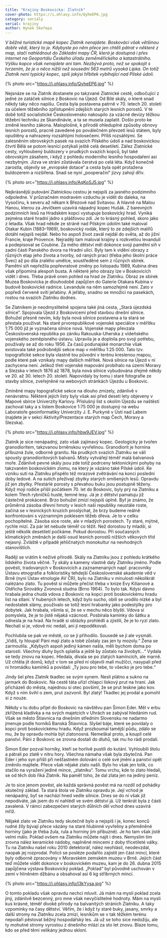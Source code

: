 ```yaml
---
title: "Krajiny Boskovicka: Zlatník"
cover-photo: https://i.ohlasy.info/QyheEP6.jpg
category: seriály
serial: krajiny
author: Hynek Skořepa
---
```


*V běžné turistické mapě kopec Zlatník nenajdete. Boskováci však většinou dobře vědí, který to je. Kdybyste po něm přece jen chtěli pátrat v některé z map, stačí nahlédnout do Základní mapy ČR, která je dostupná i přes internet na Geoportálu Českého úřadu zeměměřického a katastrálního. Výšku kopce však nenajdete ani tam. Nezbývá proto, než se spokojit s tvrzením, že je o něco nižší než sousední 563 metrů vysoká Lipka. On totiž Zlatník není typický kopec, spíš jakýsi hřbítek vybíhající nad Pilské údolí.*

{% photo src="https://i.ohlasy.info/QyheEP6.jpg" %}

Nejsnáze se na Zlatník dostanete po takzvané Zlatnické cestě, odbočující z jedné ze zatáček silnice z Boskovic na Újezd. Od Bílé skály, o které snad někdy taky něco napíšu. Cesta byla postavena patrně v 70. letech 20. století za účelem těžebního zpřístupnění zdejších starých lesních porostů. V té době totiž socialistické Československo nakoupilo za vzácné devizy těžkou těžební techniku ze Skandinávie, a ta se musela zaplatit. Došlo proto ke změně lesního zákona. Maloplošné, k přírodě ohleduplné způsoby obnovy lesních porostů, pracně zavedené po poválečném převzetí lesů státem, byly opuštěny a nahrazeny rozsáhlými holosečemi. Příliš rozsáhlými. Se zalesněním obrovských pasek na svazích Pilského údolí a nad boskovickou čtvrtí Bělá se potom lesníci potýkali ještě celá desetiletí. Zářez Zlatnické cesty, vyhloubený buldozery v prudkých svazích kopců, byl také obrovským zásahem, i když z pohledu moderního lesního hospodaření asi nezbytným. Jizva ve stráni zůstávala čerstvá po celá léta. Když konečně zarostla, objevily se „evropské dotace“ a cesta byla opět protažena buldozerem a rozšířena. Snad se nyní „pooperační“ jizvy zahojí dřív.

{% photo src="https://i.ohlasy.info/AqKoSJ5.jpg" %}

Nejkrásnější putování Zlatnickou cestou je nejspíš za jasného podzimního odpoledne. V průzračném modravém vzduchu je vidět do daleka, na Vysočinu, k severu až někam k Březové nad Svitavou. A hlavně na Malou Hanou, kterou za Jevíčkem uzavírá nápadný kopec Hušák. Z barevných podzimních lesů na Hradském kopci vystupuje boskovický hrad. Vyniká zejména staré hradní jádro s plášťovou zdí. Je to krásný pohled, skoro jako z letadla. Však hrad někde ze stráně nad Pilským údolím také maloval Otakar Kubín (1883–1969), boskovický rodák, který to ze zdejších malířů dotáhl nejspíš nejdál. Nebo ho aspoň život zavál nejdál do světa, až do jižní Francie, kraje Provence. Nejraději tam maloval krajiny s rozkvetlou levandulí a podepisoval se Coubine. Za mého dětství měl dokonce svoji pamětní síň v zadní části Panského dvora na Hradní ulici. Byly tam k vidění obrazy z různých etap jeho života a tvorby, od raných prací (třeba jeho školní práce Švec) až po díla zralého umělce, soustředěné sem z různých sbírek. Pamětní síň nepřežila popřevratové změny po listopadu 1989, Kubína dnes však připomíná alespoň busta. A některé jeho obrazy lze v Boskovicích vidět i dnes. Třeba právě onen pohled na hrad ze Zlatníku. Obraz ze sbírek Muzea Boskovicka je dlouhodobě zapůjčen do Galerie Otakara Kubína v budově boskovické radnice. Levandule na něm samozřejmě není. Zato v popředí červeně svítí jeřabiny. A jeřáby, snadno se množící na pasekách, rostou na svazích Zlatníku dodnes. 

Se Zlatníkem je neodmyslitelně spojena také jiná cesta, „Stará újezdská silnice“.  Spojovala Újezd z Boskovicemi před stavbou dnešní silnice. Bohužel přesně nevím, kdy byla nová silnice postavena a ta stará se přestala používat. Na staré prvorepublikové vojenské speciálce v měřítku 1:75 000 již je vyznačena silnice nová. Vojenské mapy převzala Československá republika po zániku Rakouska-Uherska z vídeňského vojenského zeměpisného ústavu. Upravila je a doplnila pro svoji potřebu, používaly se až do roku 1956. Za časů podunajské monarchie však existovala také podrobnější sekce map v měřítku 1:25 000. Tato tzv. topografické sekce byla vlastně tou původní v terénu kreslenou mapou, podle které pak vznikaly mapy dalších měřítek. Nová silnice na Újezd v ní zachycena není. Jelikož třetí vojenské mapování probíhalo na území Moravy a Slezska v letech 1876 až 1878, byla nová silnice vybudována zřejmě někdy ve 20. až 30. letech 20. století. Napovídaly by tomu i staré fotografie ze stavby silnice, zveřejněné na webových stránkách Újezdu u Boskovic. 

Zmíněné mapy topografické sekce na dlouho zmizely, zdánlivě v nenávratnu. Některé jejich listy byly však asi před deseti lety objeveny v Mapové sbírce Univerzity Karlovy. Příslušný list s okolím Újezdu se naštěstí zachoval taky a s listem Boskovice 1:75 000 je dostupný na webu Laboratoře geoinformatiky Univerzity J. E. Purkyně v Ústí nad Labem (najdete je v sekci Aktivity/Prezentace starých map Čech, Moravy a Slezska).

{% photo src="https://i.ohlasy.info/hbw9JEV.jpg" %}

Zlatník je sice nenápadný, zato však zajímavý kopec. Geologicky je tvořen granodioritem, takzvanou brněnskou vyvřelinou. Granodiorit je hornina příbuzná žule, odborně granitu. Na prudkých svazích Zlatníku se válí spousty granodioritových balvanů. Místy vytvářejí téměř malá balvanová moře. Zdánlivě pevné skály jsou zde totiž podrceny tektonickými pohyby na takzvaném boskovickém zlomu, na který je vázáno také Pilské údolí. Ke vzniku sutí na Zlatníku přispělo též mrazové zvětrávání na konci poslední doby ledové. A na sutích přežívají zbytky starých smíšených lesů. Opravdu již jen zbytky. Přestárlé porosty s převahou buku jsou postupně těženy. Když moji rodiče přišli počátkem 70. let do Boskovic, byly prý na Zlatníku a kolem Třech rybníčků husté, temné lesy. Já je z dětství pamatuju již částečně prokácené. Brzo bohužel zmizí nejspíš úplně. Byť je známo, že průměrná zásoba dřevní hmoty v lesích naší republiky neustále roste, začíná se v lesnických kruzích proslýchat, že brzy budeme reálně konfrontováni s významným poklesem těžeb dřeva. Je to v celku pochopitelné. Zásoba sice roste, ale v mladých porostech. Ty staré, mýtné, rychle mizí. Za pár let nebude téměř co těžit. Než dorostou ty mladší, si ještě několik desetiletí počkáme. Pokud dorostou. Při současných klimatických změnách je další osud lesních porostů nižších věkových tříd nejasný. Zvláště v případě jehličnatých monokultur na nevhodných stanovištích.

Raději se vrátím k neživé přírodě. Skály na Zlatníku jsou z pohledu krátkého lidského života věčné. Ty skály a kameny vlastně daly Zlatníku jméno. Podle pověstí, tradovaných v Boskovicích a zaznamenaných např. pracovníky Ústavu etnografie a folkloristiky tehdejší Československé akademie věd v Brně (nyní Ústav etnologie AV ČR), bylo na Zlatníku v minulosti několikrát nalézáno zlato. Tu pověst si můžete přečíst třeba v knize Evy Kilianové a Oldřicha Sirovátky Zvonová studna (Brno 1964).
To bylo tak. Kdysi dávno hrabala jedna chudá vdova z Boskovic na kopci proti boskovickému hradu list na stlaní. V hubených letech, když bylo sucho, obilí se urodilo nízké a byl nedostatek slámy, používalo se totiž lesní hrabanky jako podestýlky pro dobytek. Jak hrabala, všimla si, že se v mechu něco blyští. Vdova si pomyslela, že je to jistě nějaká vzácnost. Posbírala kamínky do šátku a odnesla je na hrad. Na hradě si oblázky prohlédli a zjistili, že je to ryzí zlato. Nechali si je, vdově nic nedali, ani jí nepoděkovali.

Pochlubila se pak ve městě, co se jí přihodilo. Sousedé se jí ale vysmáli. „Vidíš, ty hloupá! Páni mají zlato a tobě zůstaly zas jen ty mozoly.“ Žena se zarmoutila. „Kdybych aspoň jediný kámen našla, měli bychom doma po starosti. Všechny dluhy bych splatila a ještě by zůstalo na živobytí…“ Vydala se tedy znovu na kopec. Hledala, dívala se po zlatých kamíncích, ale marně. Už chtěla jít domů, když v tom se před ní objevili malí mužíčci, nasypali před ni hromádku kamínků a povídali: „Ty jsou pro tebe, to všecko je pro tebe.“

Jindy šel přes Zlatník tkadlec se svým synem. Nesli plátno a sukno na jarmark do Boskovic. Na cestě táta uřízl chlapci lískový prut na hraní. Jak přicházeli do města, najednou si otec povšiml, že se prut leskne jako kov. Když s ním švihl o zem, prut zazvonil. Byl zlatý! Tkadlec jej prodal a pomohl si z nouze.

Někdy v tu dobu přijel do Boskovic na návštěvu pan Šimon Eder. Měl v erbu zkřížená kladívka a na svých majetcích v Uhrách se zabýval hledáním rud. Však se město Štiavnica na dnešním středním Slovensku ne nadarmo jmenuje podle horníků Banská Štiavnica. Slyšel báje, které se povídaly o kopci proti boskovickému hradu. Když prozkoumal tamější půdu, zdálo se mu, že by opravdu mohla být zlatonosná. Nemeškal proto, a koupil celé panství. Páni z Boskovic se zrovna dostali do dluhů, tak mu ho rádi prodali.

Šimon Eder pozval horníky, kteří se horlivě pustili do kutání. Vyhloubili štolu a pátrali po zlatě v nitru hory. Všechna námaha však byla zbytečná. Pan Eder i jeho syn přišli při nešťastném dolování o celé své jmění a panství opět změnilo majitele.
Přece však nějaké zlato našli. Bylo ho však jen tolik, co stačilo na vyražení jediné mince, „zlatníku“. Tomu vrchu, kde to zlato hledali, se od těch dob říká Zlatník. Na paměť toho, že dal zlata jen na jediný peníz.

Je to sice jenom pověst, ale každá správná pověst má na rozdíl od pohádky skutečný základ. Ta stará štola ve Zlatníku opravdu je. Její vchod je nenápadný, byť se nachází hned vedle silnice. Dnes se do ní však již nepodíváte, jak jsem do ní nahlédl ve svém dětství já. Už tenkrát byla z části zavalená. V rámci zabezpečení starých důlních děl vchod dnes uzavírá mříž.

Nějaké zlato ve Zlatníku tedy skutečně bylo a nejspíš i je, konec konců rudné žíly bývají přece vázány na staré hlubinné vyvřeliny a přeměněné horniny (jako je třeba žula, rula a horniny jim příbuzné). Je ho tam však jistě velmi málo. Poklad ovšem na Zlatníku můžete najít i dnes. Nemyslím tím zrovna nález keramické nádoby, naplněné mincemi z doby třicetileté války. Tu na Zlatníku našel roku 2010 detektorář, nález neohlásil, neodevzdal, naopak jej rozprodal. Policii se posléze podařilo zajistit jen část mincí, které byly odborně zpracovány v Moravském zemském muzeu v Brně. Jejich část teď můžete vidět dokonce v boskovickém muzeu, kam je do 26. dubna 2015 zapůjčena výstava Boskovický poklad. „Poklad“ byl původně uschován v zemi v hliněném džbánu a obsahoval asi 6 kg stříbrných mincí.

{% photo src="https://i.ohlasy.info/l3kYysa.jpg" %}

O tomto pokladu však opravdu nechci mluvit. Já mám na mysli poklad zcela jiný, zdánlivě bezcenný, pro mne však nevyčíslitelné hodnoty. Mám na mysli kus krásné, téměř divoké přírody na balvanitých stráních Zlatníku. A taky vzpomínky na časy dětství. Věřím, že i když ty staré buky, jasany, smrky a další stromy na Zlatníku zcela zmizí, lesníkům se v tak těžkém terénu nepodaří pěstovat běžný hospodářský les. Já už se toho sice nedožiju, ale ty mohutné stromy vyrostou z dnešního mlází za sto let znovu. Blaze tomu, kdo se před těmi velikány jednou skloní.
